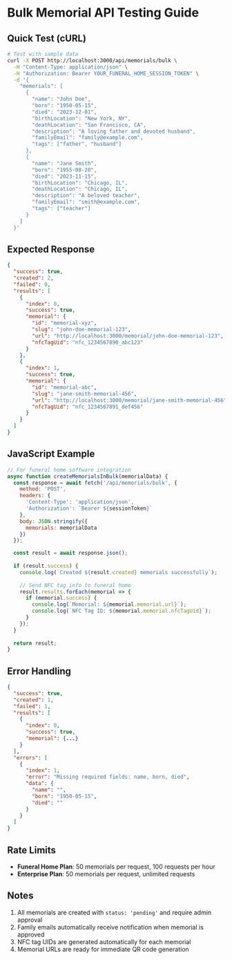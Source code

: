 # Bulk Memorial API Testing Guide

## Quick Test (cURL)

```bash
# Test with sample data
curl -X POST http://localhost:3000/api/memorials/bulk \
  -H "Content-Type: application/json" \
  -H "Authorization: Bearer YOUR_FUNERAL_HOME_SESSION_TOKEN" \
  -d '{
    "memorials": [
      {
        "name": "John Doe",
        "born": "1950-05-15",
        "died": "2023-12-01",
        "birthLocation": "New York, NY",
        "deathLocation": "San Francisco, CA",
        "description": "A loving father and devoted husband",
        "familyEmail": "family@example.com",
        "tags": ["father", "husband"]
      },
      {
        "name": "Jane Smith",
        "born": "1955-08-20",
        "died": "2023-11-15",
        "birthLocation": "Chicago, IL",
        "deathLocation": "Chicago, IL",
        "description": "A beloved teacher",
        "familyEmail": "smith@example.com",
        "tags": ["teacher"]
      }
    ]
  }'
```

## Expected Response

```json
{
  "success": true,
  "created": 2,
  "failed": 0,
  "results": [
    {
      "index": 0,
      "success": true,
      "memorial": {
        "id": "memorial-xyz",
        "slug": "john-doe-memorial-123",
        "url": "http://localhost:3000/memorial/john-doe-memorial-123",
        "nfcTagUid": "nfc_1234567890_abc123"
      }
    },
    {
      "index": 1,
      "success": true,
      "memorial": {
        "id": "memorial-abc",
        "slug": "jane-smith-memorial-456",
        "url": "http://localhost:3000/memorial/jane-smith-memorial-456",
        "nfcTagUid": "nfc_1234567891_def456"
      }
    }
  ]
}
```

## JavaScript Example

```javascript
// For funeral home software integration
async function createMemorialsInBulk(memorialData) {
  const response = await fetch('/api/memorials/bulk', {
    method: 'POST',
    headers: {
      'Content-Type': 'application/json',
      'Authorization': `Bearer ${sessionToken}`
    },
    body: JSON.stringify({
      memorials: memorialData
    })
  });

  const result = await response.json();
  
  if (result.success) {
    console.log(`Created ${result.created} memorials successfully`);
    
    // Send NFC tag info to funeral home
    result.results.forEach(memorial => {
      if (memorial.success) {
        console.log(`Memorial: ${memorial.memorial.url}`);
        console.log(`NFC Tag ID: ${memorial.memorial.nfcTagUid}`);
      }
    });
  }
  
  return result;
}
```

## Error Handling

```json
{
  "success": true,
  "created": 1,
  "failed": 1,
  "results": [
    {
      "index": 0,
      "success": true,
      "memorial": {...}
    }
  ],
  "errors": [
    {
      "index": 1,
      "error": "Missing required fields: name, born, died",
      "data": {
        "name": "",
        "born": "1950-05-15",
        "died": ""
      }
    }
  ]
}
```

## Rate Limits

- **Funeral Home Plan**: 50 memorials per request, 100 requests per hour
- **Enterprise Plan**: 50 memorials per request, unlimited requests

## Notes

1. All memorials are created with `status: 'pending'` and require admin approval
2. Family emails automatically receive notification when memorial is approved
3. NFC tag UIDs are generated automatically for each memorial
4. Memorial URLs are ready for immediate QR code generation 